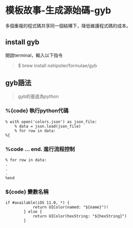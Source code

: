 # 模板故事-生成源始碼-gyb

多個重複的程式碼共享同一個結構下，降低維護程式碼的成本。


## install gyb
開啟terminal，輸入以下指令
>$ brew install nshipster/formulae/gyb

## gyb語法
>gyb的基底為python


### %{code}  執行python代碼
```
% with open('colors.json') as json_file:
    % data = json.load(json_file)
    % for row in data:
%{
```

### %code … end. 進行流程控制
```
% for row in data:
.
.
.
%end
```


### ${code} 變數名稱
```
if #available(iOS 11.0, *) {
            return UIColor(named: "${name}")!
        } else {
            return UIColor(hexString: "${hexString}")
        }
```

